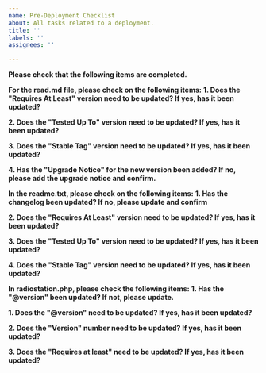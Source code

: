 ```yaml
---
name: Pre-Deployment Checklist
about: All tasks related to a deployment.
title: ''
labels: ''
assignees: ''

---
```


**Please check that the following items are completed.**

**For the read.md file, please check on the following items:**
**1. Does the "Requires At Least" version need to be updated? If yes, has it been updated?**


**2. Does the "Tested Up To" version need to be updated? If yes, has it been updated?**


**3. Does the "Stable Tag" version need to be updated? If yes, has it been updated?**


**4. Has the "Upgrade Notice" for the new version been added? If no, please add the upgrade notice and confirm.**


**In the readme.txt, please check on the following items:**
**1. Has the changelog been updated? If no, please update and confirm**


**2. Does the "Requires At Least" version need to be updated? If yes, has it been updated?**


**3. Does the "Tested Up To" version need to be updated? If yes, has it been updated?**


**4. Does the "Stable Tag" version need to be updated? If yes, has it been updated?**


**In radiostation.php, please check the following items:**
**1. Has the "@version" been updated? If not, please update.**


**1. Does the "@version" need to be updated? If yes, has it been updated?**


**2. Does the "Version" number need to be updated? If yes, has it been updated?**


**3. Does the "Requires at least" need to be updated? If yes, has it been updated?**
